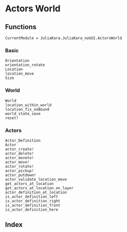 # Actors World

## Functions

```@meta
CurrentModule = JuliaKara.JuliaKara_noGUI.ActorsWorld
```

### Basic
```@docs
Orientation
orientation_rotate
Location
location_move
Size
```

### World
```@docs
World
location_within_world
location_fix_ooBound
world_state_save
reset!
```
### Actors

```@docs
Actor_Definition
Actor
actor_create!
actor_delete!
actor_moveto!
actor_move!
actor_rotate!
actor_pickup!
actor_putdown!
actor_validate_location_move
get_actors_at_location
get_actors_at_location_on_layer
actor_definition_at_location
is_actor_definition_left
is_actor_definition_right
is_actor_definition_front
is_actor_definition_here

```

## Index

```@index
```


